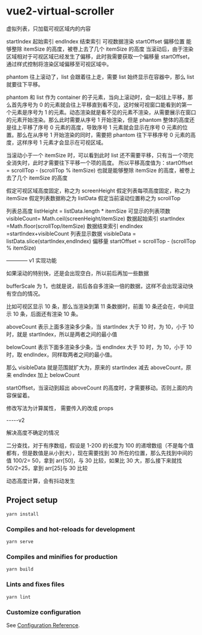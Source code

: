 # vue2-virtual-scroller

虚拟列表，只加载可视区域内的内容

startIndex 起始索引
endIndex 结束索引
可视数据渲染
startOffset 偏移位置 能够整除 itemSize 的高度，被卷上去了几个 itemSize 的高度
当滚动后，由于渲染区域相对于可视区域已经发生了偏移，此时我需要获取一个偏移量 startOffset，通过样式控制将渲染区域偏移至可视区域中。

phantom 往上滚动了，list 会跟着往上走，需要 list 始终显示在容器中，那么 list 就要往下平移。

phantom 和 list 作为 container 的子元素，当向上滚动时，会一起往上平移，那么首先序号为 0 的元素就会往上平移直到看不见，这时候可视窗口能看到的第一个元素是序号为 1 的元素。动态渲染就是看不见的元素不渲染，从需要展示在窗口的元素开始渲染。那么此时需要从序号 1 开始渲染，但是 phantom 整体的高度还是往上平移了序号 0 元素的高度，导致序号 1 元素就会显示在序号 0 元素的位置。那么在从序号 1 开始渲染的同时，需要把 phantom 往下平移序号 0 元素的高度，这样序号 1 元素才会显示在可视区域。

当滚动小于一个 itemSize 时，可以看到此时 list 还不需要平移，只有当一个项完全消失时，此时才需要往下平移一个项的高度。
所以平移高度值为：startOffset = scrollTop - (scrollTop % itemSize)
也就是能够整除 itemSize 的高度，被卷上去了几个 itemSize 的高度

假定可视区域高度固定，称之为 screenHeight
假定列表每项高度固定，称之为 itemSize
假定列表数据称之为 listData
假定当前滚动位置称之为 scrollTop

列表总高度 listHeight = listData.length \* itemSize
可显示的列表项数 visibleCount= Math.ceil(screenHeight/itemSize)
数据起始索引 startIndex =Math.floor(scrollTop/itemSize)
数据结束索引 endIndex =startIndex+visibleCount
列表显示数据 visibleData = listData.slice(startIndex,endIndex)
偏移量 startOffset = scrollTop - (scrollTop % itemSize)

———— v1 实现功能

如果滚动的特别快，还是会出现空白，所以前后再加一些数据

bufferScale 为 1，也就是说，前后各自多渲染一倍的数据，这样不会出现滚动快有空白的情况。

比如可视区显示 10 条，那么当渲染到第 11 条数据时，前面 10 条还会在，中间显示 10 条，后面还有渲染 10 条。

aboveCount 表示上面多渲染多少条，当 startIndex 大于 10 时，为 10，小于 10 时，就是 startIndex，所以是两者之间的最小值

belowCount 表示下面多渲染多少条，当 endIndex 大于 10 时，为 10，小于 10 时，取 endIndex，同样取两者之间的最小值。

那么 visibleData 就是范围就扩大为，原来的 startIndex 减去 aboveCount，原来 endIndex 加上 belowCount

startOffset，当滚动到超出 aboveCount 的高度时，才需要移动。否则上面的内容保留着。

修改写法为计算属性， 需要传入的改成 props

-----v2

解决高度不确定的情况

二分查找，对于有序数组，假设是 1-200 的长度为 100 的递增数组（不是每个值都有，但是数值是从小到大），现在需要找到 30 所在的位置，那么先找到中间的值 100/2= 50，拿到 arr[50]，与 30 比较，如果比 30 大，那么接下来就找 50/2=25，拿到 arr[25]与 30 比较

动态高度计算，会有抖动发生

## Project setup

```
yarn install
```

### Compiles and hot-reloads for development

```
yarn serve
```

### Compiles and minifies for production

```
yarn build
```

### Lints and fixes files

```
yarn lint
```

### Customize configuration

See [Configuration Reference](https://cli.vuejs.org/config/).
